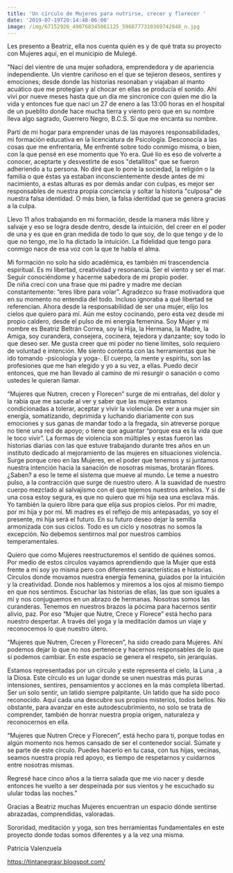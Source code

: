 ```yaml
---
title: 'Un círculo de Mujeres para nutrirse, crecer y florecer '
date: '2019-07-19T20:14:48-06:00'
image: /img/67152926_490768345061125_5968777310369742848_n.jpg
---
```

Les presento a Beatriz, ella nos cuenta quién es y de qué trata su proyecto con Mujeres aquí, en el municipio de Mulegé. 

"Nací del vientre de una mujer soñadora, emprendedora y de apariencia independiente. Un vientre cariñoso en el que se tejieron deseos, sentires y emociones; desde donde las historias resonaban y viajaban al manto acuático que me protegían y al chocar en ellas se producía el sonido.           Ahí viví por nueve meses hasta que un día me sincronice con quien me dio la vida y entonces fue que nací un 27 de enero a las 13:00 horas en el hospital de un pueblito donde hace mucha tierra y viento pero que en su nombre lleva algo sagrado, Guerrero Negro, B.C.S.                                                                   Sí que me encanta su nombre.

Partí de mi hogar para emprender unas de las mayores responsabilidades, mi formación educativa en la licenciatura de Psicología.                                                                       Desconocía a las cosas que me enfrentaría, Me enfrenté sobre todo conmigo misma, o bien, con la que pensé en ese momento que Yo era. Qué lío es eso de volverte a conocer, aceptarte y desvestirte  de esos "detallitos" que se fueron adheriendo a tu persona. No diré que lo pone la sociedad, la religión o la familia o que éstas ya estaban inconscientemente desde antes de mi nacimiento, a estas alturas es por demás andar con culpas, es mejor ser responsables de nuestra propia conciencia y soltar la historia "culposa" de nuestra falsa identidad. O más bien, la falsa identidad que se genera gracias a la culpa. 

Llevo 11 años trabajando en mi formación, desde la manera más libre y salvaje y eso se logra desde dentro, desde la intuición, del creer en el poder de una y es que en gran medida de todo lo que soy, de lo que tengo y de lo que no tengo, me lo ha dictado la intuición. La fidelidad que tengo para conmigo nace de esa voz con la que te habla el alma.                                                                      

Mi formación no solo ha sido académica,  es también mi trascendencia espiritual. Es mi libertad, creatividad y resonancia. Ser el viento y ser el mar. Seguir conociéndome y hacerme sabedora de mi propio poder.\
De niña crecí con una frase que mi padre y madre me decían constantemente: “eres libre para volar”. Agradezco su frase motivadora que en su momento no entendía del todo. Incluso ignoraba a qué libertad se referencian. Ahora desde la responsabilidad de ser una mujer, elijo  los cielos que quiero para mí. Aún me estoy cocinando, pero esta vez desde mi propio caldero, desde el pulso de mi energía femenina.
Soy Mujer y mi nombre es Beatriz Beltrán Correa, soy la Hija, la Hermana, la Madre, la Amiga, soy  curandera, consejera, cocinera, tejedora y  danzante; soy todo lo que deseo ser. Me gusta creer que mi poder no tiene límites, solo requiero de voluntad e intención.                                                                                                                    Me siento contenta con las herramientas que he ido tomando -psicología y yoga-. El cuerpo, la mente y espíritu, son las profesiones que me han elegido y yo a su vez, a ellas.  Puedo decir entonces, que me han llevado al camino de mi resurgir o sanación o como ustedes le quieran llamar.  

“Mujeres que Nutren, crecen y Florecen” surge de mi entrañas, del dolor y la rabia que me sacude al ver y saber que las mujeres estamos condicionadas a tolerar, aceptar y vivir la violencia.  De ver a una mujer sin energía, somatizando, deprimida y luchando diariamente con sus emociones y sus ganas de mandar todo a la fregada, sin atreverse porque no tiene una red de apoyo; o tiene que aguantar “porque esa es la vida que le toco vivir”.                                                                                      La formas de violencia son múltiples y estas fueron las historias diarias con las que estuve trabajando durante tres años en un instituto dedicado al mejoramiento de las mujeres en situaciones violencia.                                                                                                                                            Surge porque creo en las Mujeres, en el poder que tenemos y si juntamos nuestra intención hacia la sanación de nosotras mismas, brotarán flores. ¿Saben? a eso le teme el sistema que mueve al mundo. Le teme a nuestro pulso, a la contracción que surge de nuestro utero. A la suavidad de nuestro cuerpo mezclado al salvajismo con el que tejemos nuestros anhelos. Y si de una cosa estoy segura, es que no quiero que mi hija sea una esclava más. Yo también la quiero libre para que elija sus propios cielos. Por mi madre, por mi hija y por mí. Mi madres es el reflejo de mis antepasadas, yo soy el presente, mi hija será el futuro. En su futuro deseo dejar la semilla armonizada con sus ciclos. Todo es un ciclo y nosotras no somos la excepción. No debemos sentirnos mal por nuestros cambios temperamentales. 

Quiero que como Mujeres reestructuremos el sentido de quiénes somos. Por medio de estos círculos vayamos aprendiendo que la Mujer que está frente a mí soy yo misma pero con diferentes características e historias. Círculos donde movamos nuestra energía femenina, guiados por la intuición y la creatividad. Donde nos hablemos y miremos a los ojos al mismo tiempo en que nos sentimos. Escuchar las historias de ellas, las que son iguales a mí y nos conjuguemos en un abrazo de hermanas. Nosotras somos las curanderas. Tenemos en nuestros brazos la pócima para hacernos sentir alivio, paz. Por eso “Mujer que Nutre, Crece y Florece” está hecho para nuestro despertar. A través del yoga y la meditación damos un viaje y reconocemos lo que nuestro útero. 

“Mujeres que Nutren, Crecen y Florecen”,  ha sido creado para Mujeres. Ahí podemos dejar lo que no nos pertenece y hacernos responsables de lo que sí podemos cambiar.                                                                                                                               En este espacio se genera el respeto, sin jerarquías.                                                                           

Estamos representadas por un círculo y este representa el cielo, la Luna , a la Diosa. Este círculo es un lugar donde se unen nuestras más puras intensiones, sentires, pensamientos y acciones en la más completa libertad.  Ser un solo sentir, un latido siempre palpitante. Un latido que ha sido poco reconocido. Aquí cada una descubre sus propios misterios, todos bellos. No obstante, para avanzar en este autodescubrimiento, no solo se trata de comprender, también de honrar nuestra propia origen,  naturaleza y reconocernos en ella.                                                                                                                                                              

“Mujeres que Nutren Crece y Florecen”, está hecho para ti, porque todas en algún momento nos hemos cansado de ser el  contenedor social. 
Súmate y se parte de este círculo. Puedes hacerlo en tu casa, con tus hijas, vecinas, seamos nuestra propia red apoyo, es tiempo de respetarnos y cuidarnos entre nosotras mismas. 

Regresé hace cinco años a la tierra salada que me vio nacer y desde entonces  he vuelto a ser despeinada por sus vientos y he escuchado su ulular todas las noches."

Gracias a Beatriz muchas Mujeres encuentran un espacio dónde sentirse abrazadas, comprendidas, valoradas.

Sororidad,  meditación y yoga, son tres herramientas fundamentales en este proyecto donde todas somos diferentes y a la vez una misma.

Patricia Valenzuela

<https://tintanegrasr.blogspot.com/>
